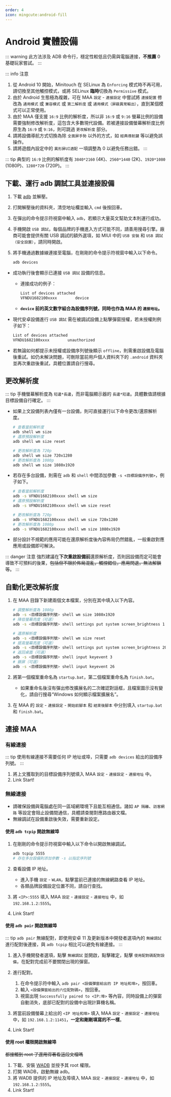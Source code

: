 ```yaml
---
order: 4
icon: mingcute:android-fill
---
```


# Android 實體設備

::: warning
此方法涉及 ADB 命令行，穩定性較低且仍需與電腦連接，**不推薦** 0 基礎玩家嘗試。
:::

::: info 注意

1. 從 Android 10 開始，Minitouch 在 SELinux 為 `Enforcing` 模式時不再可用，請切換至其他觸控模式，或將 SELinux **臨時**切換為 `Permissive` 模式。
2. 由於 Android 生態極為複雜，可在 MAA `設定` - `連接設定` 中嘗試將 `連接配置` 修改為 `通用模式` 或 `兼容模式` 或 `第二解析度` 或 `通用模式（屏蔽異常輸出）`，直到某個模式可以正常使用。
3. 由於 MAA 僅支援 `16:9` 比例的解析度，所以非 `16:9` 或 `9:16` 螢幕比例的設備需要強制修改解析度，這包含大多數現代設備。若被連接設備螢幕解析度比例原生為 `16:9` 或 `9:16`，則可跳過 `更改解析度` 部分。
4. 請將設備導航方式切換為除 `全面屏手勢` 以外的方式，如 `經典導航鍵` 等以避免誤操作。
5. 請將遊戲內設定中的 `異形屏UI適配` 一項調整為 0 以避免任務出錯。
   :::

::: tip
典型的 `16:9` 比例的解析度有 `3840*2160` (4K)、`2560*1440` (2K)、`1920*1080` (1080P)、`1280*720` (720P)。
:::

## 下載、運行 adb 調試工具並連接設備

1. 下載 [adb](https://dl.google.com/android/repository/platform-tools-latest-windows.zip) 並解壓。
2. 打開解壓後的資料夾，清空地址欄並輸入 `cmd` 後按回車。
3. 在彈出的命令提示符視窗中輸入 `adb`，若顯示大量英文幫助文本則運行成功。
4. 手機開啟 `USB 調試`，每個品牌的手機進入方式可能不同，請善用搜尋引擎。廠商可能會提供有關 USB 調試的額外選項，如 MIUI 中的 `USB 安裝` 和 `USB 調試（安全設置）`，請同時開啟。
5. 將手機通過數據線連接至電腦，在剛剛的命令提示符視窗中輸入以下命令。

   ```bash
   adb devices
   ```

- 成功執行後會顯示已連接 `USB 調試` 設備的信息。

  - 連接成功的例子：

    ```bash
    List of devices attached
    VFNDU1682100xxxx        device
    ```

  - **`device` 前的英文數字組合為設備序列號，同時也作為 MAA 的 `連接地址`。**

- 現代安卓設備進行 `USB 調試` 需在被調試設備上點擊彈窗授權，若未授權則例子如下：

  ```bash
  List of devices attached
  VFNDU1682100xxxx        unauthorized
  ```

- 若無論如何都提示未授權或設備序列號後顯示 `offline`，則需重啟設備及電腦後重試。如仍未解決問題，可刪除當前用戶個人資料夾下的 `.android` 資料夾並再次重啟後重試，具體位置請自行搜尋。

## 更改解析度

::: tip
手機螢幕解析度為 `短邊*長邊`，而非電腦顯示器的 `長邊*短邊`。具體數值請根據目標設備自行確定。
:::

- 如果上文設備列表內僅有一台設備，則可直接運行以下命令更改/還原解析度。

  ```bash
  # 查看當前解析度
  adb shell wm size
  # 還原預設解析度
  adb shell wm size reset

  # 更改解析度為 720p
  adb shell wm size 720x1280
  # 更改解析度為 1080p
  adb shell wm size 1080x1920
  ```

- 若存在多台設備，則需在 `adb` 和 `shell` 中間添加參數 `-s <目標設備序列號>`，例子如下。

  ```bash
  # 查看當前解析度
  adb -s VFNDU1682100xxxx shell wm size
  # 還原預設解析度
  adb -s VFNDU1682100xxxx shell wm size reset

  # 更改解析度為 720p
  adb -s VFNDU1682100xxxx shell wm size 720x1280
  # 更改解析度為 1080p
  adb -s VFNDU1682100xxxx shell wm size 1080x1920
  ```

- 部分設計不規範的應用可能在還原解析度後內容佈局仍然錯亂，一般重啟對應應用或設備即可解決。

::: danger 注意
強烈建議在**下次重啟設備前**還原解析度，否則因設備而定可能會導致不可預料的後果，~~包括但不限於佈局混亂，觸控錯位，應用閃退，無法解鎖等~~。
:::

## 自動化更改解析度

1. 在 MAA 目錄下新建兩個文本檔案，分別在其中填入以下內容。

   ```bash
   # 調整解析度為 1080p
   adb -s <目標設備序列號> shell wm size 1080x1920
   # 降低螢幕亮度（可選）
   adb -s <目標設備序列號> shell settings put system screen_brightness 1
   ```

   ```bash
   # 還原解析度
   adb -s <目標設備序列號> shell wm size reset
   # 提高螢幕亮度（可選）
   adb -s <目標設備序列號> shell settings put system screen_brightness 20
   # 返回桌面（可選）
   adb -s <目標設備序列號> shell input keyevent 3
   # 鎖屏（可選）
   adb -s <目標設備序列號> shell input keyevent 26
   ```

2. 將第一個檔案重命名為 `startup.bat`，第二個檔案重命名為 `finish.bat`。

   - 如果重命名後沒有彈出修改擴展名的二次確認對話框，且檔案圖示沒有變化，請自行搜尋“Windows 如何顯示檔案擴展名”。

3. 在 MAA 的 `設定` - `連接設定` - `開始前腳本` 和 `結束後腳本` 中分別填入 `startup.bat` 和 `finish.bat`。

## 連接 MAA

### 有線連接

::: tip
使用有線連接不需要任何 IP 地址或埠，只需要 `adb devices` 給出的設備序列號。
:::

1. 將上文獲取到的目標設備序列號填入 MAA `設定` - `連接設定` - `連接地址` 中。
2. Link Start!

### 無線連接

- 請確保設備與電腦處在同一區域網環境下且能互相通信。諸如 `AP 隔離`、`訪客網路` 等設定會阻止設備間通信，具體請查閱對應路由器文檔。
- 無線調試在設備重啟後失效，需要重新設定。

#### 使用 `adb tcpip` 開啟無線埠

1. 在剛剛的命令提示符視窗中輸入以下命令以開啟無線調試。

   ```bash
   adb tcpip 5555
   # 存在多台設備則添加參數 -s 以指定序列號
   ```

2. 查看設備 IP 地址。

   - 進入手機 `設定` - `WLAN`，點擊當前已連接的無線網路查看 IP 地址。
   - 各類品牌設備設定位置不同，請自行查找。

3. 將 `<IP>:5555` 填入 MAA `設定` - `連接設定` - `連接地址` 中，如 `192.168.1.2:5555`。
4. Link Start!

#### 使用 `adb pair` 開啟無線埠

::: tip
`adb pair` 無線配對，即使用安卓 11 及更新版本中開發者選項內的 `無線調試` 進行配對後連接，與 `adb tcpip` 相比可以避免有線連接。
:::

1. 進入手機開發者選項，點擊 `無線調試` 並開啟，點擊確定，點擊 `使用配對碼配對設備`，在配對完成前不要關閉出現的彈窗。

2. 進行配對。

   1. 在命令提示符中輸入 `adb pair <設備彈窗給出的 IP 地址和埠>`，按回車。
   2. 輸入 `<設備彈窗給出的六位配對碼>`，按回車。
   3. 視窗出現 `Successfully paired to <IP:埠>` 等內容，同時設備上的彈窗自動消失，底部已配對的設備中出現計算機名稱。

3. 將當前設備螢幕上給出的 `<IP 地址和埠>` 填入 MAA `設定` - `連接設定` - `連接地址` 中，如 `192.168.1.2:11451`，**一定和剛剛填寫的不一樣**。
4. Link Start!

#### 使用 root 權限開啟無線埠

~~都接觸到 root 了還用得著看這段文檔嗎~~

1. 下載、安裝 [WADB](https://github.com/RikkaApps/WADB/releases) 並授予其 root 權限。
2. 打開 WADB，啟動無線 adb。
3. 將 WADB 提供的 IP 地址及埠填入 MAA `設定` - `連接設定` - `連接地址` 中，如 `192.168.1.2:5555`。
4. Link Start!
